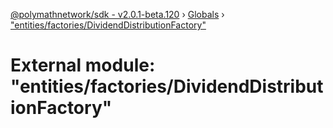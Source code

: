 [@polymathnetwork/sdk - v2.0.1-beta.120](../README.md) › [Globals](../globals.md) › ["entities/factories/DividendDistributionFactory"](_entities_factories_dividenddistributionfactory_.md)

# External module: "entities/factories/DividendDistributionFactory"
